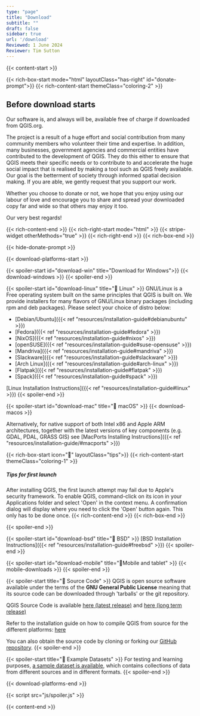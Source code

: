 ```yaml
---
type: "page"
title: "Download"
subtitle: ""
draft: false
sidebar: true
url: '/download'
Reviewed: 1 June 2024
Reviewer: Tim Sutton
---
```


{{< content-start  >}}

{{< rich-box-start mode="html" layoutClass="has-right" id="donate-prompt">}}
{{< rich-content-start themeClass="coloring-2" >}}
## Before download starts

Our software is, and always will be, available free of charge if downloaded from QGIS.org.

The project is a result of a huge effort and social contribution from many community members who volunteer their time and expertise. In addition, many businesses, government agencies and commercial entities have contributed to the development of QGIS. They do this either to ensure that QGIS meets their specific needs or to contribute to and accelerate the huge social impact that is realised by making a tool such as QGIS freely available. Our goal is the betterment of society through informed spatial decision making. If you are able, we gently request that you support our work.

Whether you choose to donate or not, we hope that you enjoy using our labour of love and encourage you to share and spread your downloaded copy far and wide so that others may enjoy it too.

Our very best regards!

{{< rich-content-end >}}
{{< rich-right-start mode="html" >}}
{{< stripe-widget otherMethods="true" >}}
{{< rich-right-end >}}
{{< rich-box-end >}}

{{< hide-donate-prompt >}}

{{< download-platforms-start >}}

{{< spoiler-start id="download-win" title="Download for Windows">}}
{{< download-windows >}}
{{< spoiler-end >}}


{{< spoiler-start id="download-linux" title="🐧 Linux" >}}
GNU/Linux is a Free operating system built on the same principles that QGIS is built on.
We provide installers for many flavors of GNU/Linux binary packages (including rpm and deb packages). Please select your choice of distro below:

- [Debian/Ubuntu]({{< ref "resources/installation-guide#debianubuntu" >}})
- [Fedora]({{< ref "resources/installation-guide#fedora" >}})
- [NixOS]({{< ref "resources/installation-guide#nixos" >}})
- [openSUSE]({{< ref "resources/installation-guide#suse-opensuse" >}})
- [Mandriva]({{< ref "resources/installation-guide#mandriva" >}})
- [Slackware]({{< ref "resources/installation-guide#slackware" >}})
- [Arch Linux]({{< ref "resources/installation-guide#arch-linux" >}})
- [Flatpak]({{< ref "resources/installation-guide#flatpak" >}})
- [Spack]({{< ref "resources/installation-guide#spack" >}})

[Linux Installation Instructions]({{< ref "resources/installation-guide#linux" >}})
{{< spoiler-end >}}


{{< spoiler-start id="download-mac" title="🍏 macOS" >}}
{{< download-macos >}}

Alternatively, for native support of both Intel x86 and Apple ARM architectures, together with the latest versions of key components (e.g. GDAL, PDAL, GRASS GIS) see [MacPorts Installing Instructions]({{< ref "resources/installation-guide/#macports" >}})

{{< rich-box-start icon="💁" layoutClass="tips">}}
{{< rich-content-start themeClass="coloring-1" >}}

##### Tips for first launch
After installing QGIS, the first launch attempt may fail due to Apple's security framework. To enable QGIS, command-click on its icon in your Applications folder and select 'Open' in the context menu. A confirmation dialog will display where you need to click the 'Open' button again. This only has to be done once.
{{< rich-content-end >}}
{{< rich-box-end >}}

{{< spoiler-end >}}


{{< spoiler-start id="download-bsd" title="👿 BSD" >}}
[BSD Installation Instructions]({{< ref "resources/installation-guide#freebsd" >}})
{{< spoiler-end >}}


{{< spoiler-start id="download-mobile" title="📱Mobile and tablet" >}}
{{< mobile-downloads >}}
{{< spoiler-end >}}


{{< spoiler-start title="📃 Source Code" >}}
QGIS is open source software available under the terms of the <b>GNU General Public License</b> meaning that its source code can be downloaded through 'tarballs' or the git repository.

QGIS Source Code is available <a href="/downloads/qgis-latest.tar.bz2">here (latest release)</a> and <a href="/downloads/qgis-latest-ltr.tar.bz2">here (long term release)</a>

Refer to the installation guide on how to compile QGIS from source for the different platforms: [here](https://github.com/qgis/QGIS/blob/master/INSTALL.md)

You can also obtain the source code by cloning or forking our <a href="https://github.com/qgis/QGIS">GitHub repository</a>.
{{< spoiler-end >}}


{{< spoiler-start title="🗾 Example Datasets" >}}
For testing and learning purposes, [a sample dataset is available](https://docs.qgis.org/latest/en/docs/user_manual/introduction/getting_started.html#downloading-sample-data), which contains collections of data from different sources and in different formats.
{{< spoiler-end >}}


{{< download-platforms-end >}}

{{< script src="js/spoiler.js" >}}

{{< content-end >}}
